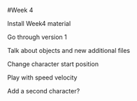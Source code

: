 #Week 4

Install Week4 material

Go through version 1

Talk about objects and new additional files

Change character start position

Play with speed velocity

Add a second character?